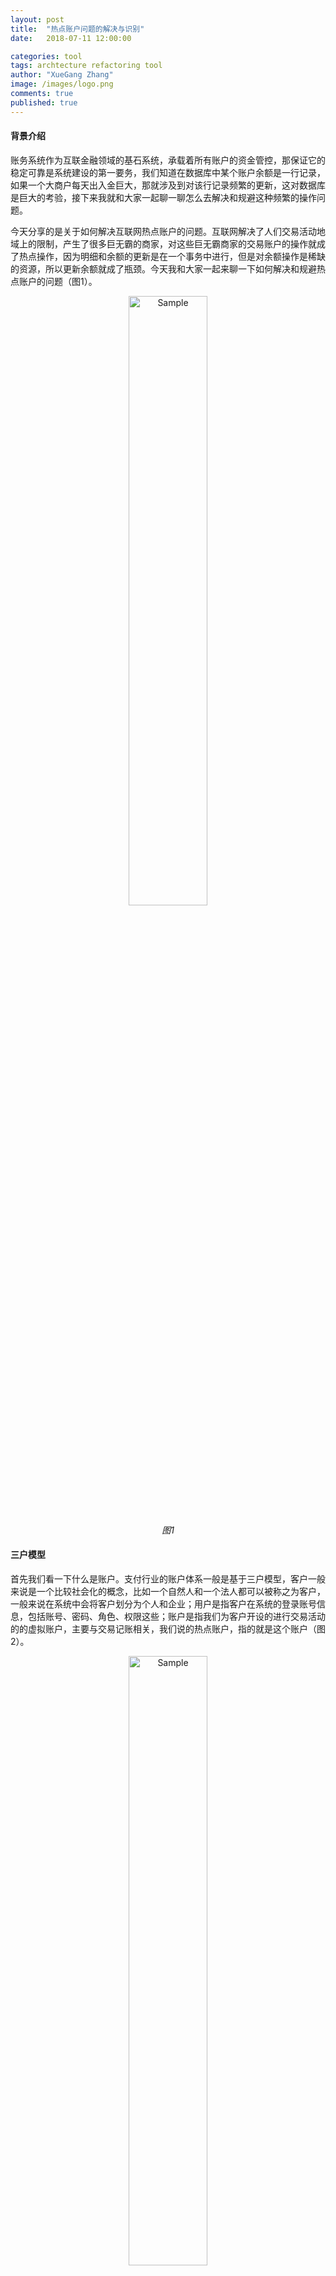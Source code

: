 ```yaml
---
layout: post
title:  "热点账户问题的解决与识别"
date:   2018-07-11 12:00:00

categories: tool
tags: archtecture refactoring tool
author: "XueGang Zhang"
image: /images/logo.png
comments: true
published: true
---
```


#### 背景介绍

账务系统作为互联金融领域的基石系统，承载着所有账户的资金管控，那保证它的稳定可靠是系统建设的第一要务，我们知道在数据库中某个账户余额是一行记录，如果一个大商户每天出入金巨大，那就涉及到对该行记录频繁的更新，这对数据库是巨大的考验，接下来我就和大家一起聊一聊怎么去解决和规避这种频繁的操作问题。

今天分享的是关于如何解决互联网热点账户的问题。互联网解决了人们交易活动地域上的限制，产生了很多巨无霸的商家，对这些巨无霸商家的交易账户的操作就成了热点操作，因为明细和余额的更新是在一个事务中进行，但是对余额操作是稀缺的资源，所以更新余额就成了瓶颈。今天我和大家一起来聊一下如何解决和规避热点账户的问题（图1）。

<p align="center">
	<img src="https://uploader.shimo.im/f/skr22p7b3x8cq8w8.png" alt="Sample"  width="50%" height="50%">
	<p align="center">
		<em>图1</em>
	</p>
</p>

#### 三户模型
首先我们看一下什么是账户。支付行业的账户体系一般是基于三户模型，客户一般来说是一个比较社会化的概念，比如一个自然人和一个法人都可以被称之为客户，一般来说在系统中会将客户划分为个人和企业；用户是指客户在系统的登录账号信息，包括账号、密码、角色、权限这些；账户是指我们为客户开设的进行交易活动的的虚拟账户，主要与交易记账相关，我们说的热点账户，指的就是这个账户（图2）。

<p align="center">
	<img src="https://uploader.shimo.im/f/RrrDRs18FbIETdMU.png" alt="Sample"  width="50%" height="50%">
	<p align="center">
		<em>图2</em>
	</p>
</p>




#### 热点账户的分类

##### 加频账户
那热点账户有哪些分类呢，我们按资金发生的方向来分，分为加频账户、减频账户和双频账户，
顾名思义，加频账户就是入金比较频繁的账户，募捐账户是典型的加频账户，比如这次新冠状病毒的疫情组织的一些筹款活动，大家的爱国热情特别高，募捐的账户接受大量的捐款信息。假设用户的付款方式都是通过在第三方支付里开设的虚拟账户进行出款,募捐账户的金额到达目标金额后进行结算，那他的简要资金流程如图，我们看到大量的资金进入待清算户，这个受款商户的待清算户成为加频热点账户（图3）。

<p align="center">
	<img src="https://uploader.shimo.im/f/iOdav7fPDC87N34M.png" alt="Sample"  width="50%" height="50%">
	<p align="center">
		<em>图3</em>
	</p>
</p>

##### 减频/双频账户
与加频账户对应的就是减频账户，比如给员工发公司的账户、平台在第三方支付公司为增加用户体验设置的退款垫资户，这些都是典型的减频账户。双频账户也比较好理解，比如是平台性质的商户，用户在平台进行下单购物，这个时候的资金流是该用户的钱，会先收取到该平台在第三方支付公司开设的内部户，然后转账给该平台的商户。如图这个时候这个平台的账户就是一个双频账户(图4)。

<p align="center">
	<img src="https://uploader.shimo.im/f/drNOJ5I2CssPnJTv.png" alt="Sample"  width="50%" height="50%">
	<p align="center">
		<em>图4</em>
	</p>
</p>

#### 解决热点账户的问题

##### 限流
那怎么去解决这些热点账户的问题呢，这里我介绍一下支付公司常用的几种方法，上面也说了这些方法根本解决的问题没有变化，因为更新余额是稀缺资源，那么我们核心宗旨是解决更新余额的瓶颈。首先我们来看一下第一种方式，限流。限流与缓存 、降级常常被作为高并发系统设计的三大利器，限流作为保护系统的一道防线。当系统超过承载能力的时候起到了很好的兜底保障。他的原则很清晰，超出我能力范围的我不要(图5)。

<p align="center">
	<img src="https://uploader.shimo.im/f/Y5OKRyME8zAKG7XO.png" alt="Sample"  width="50%" height="50%">
	<p align="center">
		<em>图5</em>
	</p>
</p>

这种方式很好的保护了系统，我们也看到了，他是通过拒绝了部分请求，来保障系统，这样对请求方是有损的，影响客户体验，所以这个方法一般是系统压测后，得到系统的承载阈值，作为最后系统保障的兜底措施。

##### 缓冲
很多时候洪峰是瞬时的，那我们是不是可以先把瞬时的请求接下来，存在一个地方，然后用系统可以承担的速度来慢慢处理呢？这就是我介绍的第二种方法：缓冲。缓冲实际上就是同步转异步，先将请求接收下来，将请求放到可靠的消息队列中，并将结果返回给调用方，之后从消息队列中取出请求慢慢处理，起到“削峰填谷”的作用（图6）。

<p align="center">
	<img src="https://uploader.shimo.im/f/AIT7d6j6sLIrEpbO.png" alt="Sample"  width="50%" height="50%">
	<p align="center">
		<em>图6</em>
	</p>
</p>

缓冲是一种比较简单有效的方式，但是如果量太大，造成大量的积压，日间的平均处理能力不能消费总量的时候，还需要其它的方案。对于余额扣减的操作，同时也存在账户透支的风险。如果出现余额不足的情况就需要异步的通知给调用方，也可以修改接口为受理成功，等记账成功后，再回调给调用方。

##### 批量
回到问题的本质，因为稀缺资源是在余额上，每笔交易都要更新余额，那我们是不是可以通过汇总明细一次性提交更新余额的方式来减少更新余额的频次呢，这种汇总提交的方式也是第三方支付公司常用的方式。先将请求明细保存起来。标识一下这条明细的状态，并标记该明细的汇总批次，后边通过定时任务，按批次对期间的明细进行汇总，一次性更新余额。并修改明细状态（图7）。

<p align="center">
	<img src="https://uploader.shimo.im/f/NvJyzdZjWMUmezo9.png" alt="Sample"  width="50%" height="50%">
	<p align="center">
		<em>图7</em>
	</p>
</p>

这种汇总的方式，实现起来比较简单，但是比较适合于加频账户。另一个缺点就是账户余额更新不及时，取决于批次的间隔。

##### 分治
实际上热点问题类似于秒杀、减库存的问题，也可以参考库存热点的方式来做，采用分治的思想，将库存拆分，那账户理论上是也可以参考库存的方案，拆分为多个影子账户，来承担主商户的压力的（图8）。


<p align="center">
	<img src="https://uploader.shimo.im/f/OMmilherGAo0VuIl.png" alt="Sample"  width="50%" height="50%">
	<p align="center">
		<em>图8</em>
	</p>
</p>

这个方案看上去很美好，但是库存和账户的处理还是有很多不同的，这种方式，其实存在很多问题。比如如何平衡各个影子账户的资金，如果某个影子账户的余额不足，需要扣多个影子账户怎么处理，流水中金额前后的变动无法体现。

##### 缓存
缓存是高并发系统的又一个利器，将余额同步一部分到缓存中，然后对缓存的数据进行更新。后续可以在交易的低峰期进行对账操作，防止缓存故障导致的数据一致性问题，也是处理热点账户的一种比较常用的方式，但是这种账户一般只针对于减频账户(图9)。

<p align="center">
	<img src="https://uploader.shimo.im/f/0qYkOEVd3lYKxcri.png" alt="Sample"  width="50%" height="50%">
	<p align="center">
		<em>图9</em>
	</p>
</p>


#### 热点账户识别
那么说了这么多针对热点账户的解决方法，热点账户要怎样识别呢。我见过的账务系统，有事前配置的，也有使用redis计数器的。热点账户的识别因为比较具象，所以比热点事情的识别相比来说要容易很多。我这里介绍一个通过大数据平台来识别的方式。通过Spark Streaming的窗口计算(window computations)的功能，分析当前窗口下数据访问次数统计，最终发现热点key，把热点key上报给配置中心，再从配置中心下发给各个客户端，来实现热点账户的识别与处理的自动化（图10）。

<p align="center">
	<img src="https://uploader.shimo.im/f/44k2dOkJZvodW7d6.png" alt="Sample"  width="50%" height="50%">
	<p align="center">
		<em>图10</em>
	</p>
</p>


## 总结
今天的分享到这里就结束了，最后我给你总结一下。今天首先首先介绍了热点账户的成因，顺带说了下支付机构的账户体系模型，热点账户的分类最后重点介绍了如何解决热点账户的几种方案。

解决热点账户的核心就是怎么最大限度的去减少对稀有资源的争用。每种减少的方式都有它的优势和缺陷，在热点账户的解决上，也没有银弹。在实操过程中都需要按照业务场景以及账户的类型去权衡。

最后我们通过思维导图来梳理一下今天的知识点，让你对热点账户的解决方式有一个更直观的认识。（图11）

<p align="center">
	<img src="https://uploader.shimo.im/f/oxVCYaYlF48pMJ91.png" alt="Sample"  width="50%" height="50%">
	<p align="center">
		<em>图11</em>
	</p>
</p>

好，我是张学刚，希望我的分享可以帮助到你，也希望你在视频下方的留言区和我参与讨论。